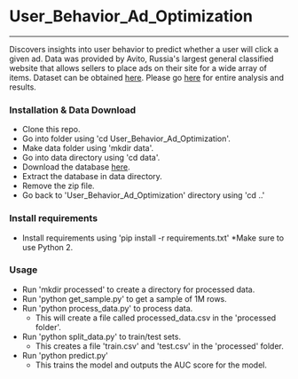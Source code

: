 # User_Behavior_Ad_Optimization
------------------------------------

Discovers insights into user behavior to predict whether a user will click a given ad. Data was provided by Avito, Russia's largest general classified website that allows sellers to place ads on their site for a wide array of items. Dataset can be obtained [here](https://www.kaggle.com/c/avito-context-ad-clicks/data). Please go [here](https://jleung46.github.io/) for entire analysis and results.

### Installation & Data Download

* Clone this repo.
* Go into folder using 'cd User_Behavior_Ad_Optimization'.
* Make data folder using 'mkdir data'.
* Go into data directory using 'cd data'.
* Download the database [here](https://www.kaggle.com/c/avito-context-ad-clicks/data).
* Extract the database in data directory.
* Remove the zip file.
* Go back to 'User_Behavior_Ad_Optimization' directory using 'cd ..'

### Install requirements 

* Install requirements using 'pip install -r requirements.txt'
	*Make sure to use Python 2.

### Usage

* Run 'mkdir processed' to create a directory for processed data.
* Run 'python get_sample.py' to get a sample of 1M rows.
* Run 'python process_data.py' to process data.
	* This will create a file called processed_data.csv in the 'processed folder'.
* Run 'python split_data.py' to train/test sets.
	* This creates a file 'train.csv' and 'test.csv' in the 'processed' folder.
* Run 'python predict.py'
	* This trains the model and outputs the AUC score for the model.